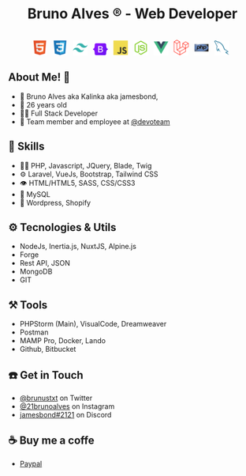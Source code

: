 <h1 align="center">
    Bruno Alves ® - Web Developer
  <!-- <img src="https://raw.githubusercontent.com/brunoalves21/brunoalves21/master/images/logo/brunoalves.gif" alt="Bruno Alves aka Kalinka" /> -->
</h1>
<div align="center" style="display:inline_block"><br>
    <img width="30" style="padding-right: 7px" src="https://raw.githubusercontent.com/brunoalves21/brunoalves21/master/images/icons/html5-original.svg" alt="HTML5"/>
    <img width="30" style="padding-right: 7px" src="https://raw.githubusercontent.com/brunoalves21/brunoalves21/master/images/icons/css3.svg" alt="CSS3"/>
    <img width="30" style="padding-right: 7px" src="https://raw.githubusercontent.com/brunoalves21/brunoalves21/master/images/icons/tailwindcss-plain.svg" alt="Tailwind CSS"/>
    <img width="30" style="padding-right: 7px" src="https://raw.githubusercontent.com/brunoalves21/brunoalves21/master/images/icons/bootstrap-original.svg" alt="Bootstrap"/>
    <img width="30" style="padding-right: 7px" src="https://raw.githubusercontent.com/brunoalves21/brunoalves21/master/images/icons/javascript.svg" alt="JavaScript"/>
    <img width="30" style="padding-right: 7px" src="https://raw.githubusercontent.com/brunoalves21/brunoalves21/master/images/icons/nodejs-original.svg" alt="NodeJs"/>
    <img width="30" style="padding-right: 7px" src="https://raw.githubusercontent.com/brunoalves21/brunoalves21/master/images/icons/vuejs-original.svg" alt="Vuejs"/>
    <img width="30" style="padding-right: 7px" src="https://raw.githubusercontent.com/brunoalves21/brunoalves21/master/images/icons/laravel-2.svg" alt="Laravel"/>
    <img width="30" style="padding-right: 7px" src="https://raw.githubusercontent.com/brunoalves21/brunoalves21/master/images/icons/php-original.svg" alt="PHP"/>
    <img width="30" style="padding-right: 7px" src="https://raw.githubusercontent.com/brunoalves21/brunoalves21/master/images/icons/mysql-original.svg" alt="MYSQL"/>
</div>


## About Me! 👋

- 🤖 Bruno Alves aka Kalinka aka jamesbond, 
- 👨 26 years old
- ‍👨‍💻 Full Stack Developer
- 👥 Team member and employee at [@devoteam](https://www.devoteam.com/)

## 🥷 Skills
- 👨‍💻 PHP, Javascript, JQuery, Blade, Twig
- ⚙️ Laravel, VueJs, Bootstrap, Tailwind CSS
- 👁️ HTML/HTML5, SASS, CSS/CSS3
- 💽 MySQL
- 👜 Wordpress, Shopify

## ⚙️ Tecnologies & Utils
- NodeJs, Inertia.js, NuxtJS, Alpine.js
- Forge
- Rest API, JSON
- MongoDB
- GIT

## ⚒️ Tools 
- PHPStorm (Main), VisualCode, Dreamweaver
- Postman
- MAMP Pro, Docker, Lando
- Github, Bitbucket


## ☎️ Get in Touch
- [@brunustxt](https://twitter.com/brunustxt) on Twitter
- [@21brunoalves](https://twitter.com/instagram) on Instagram
- [jamesbond#2121](./) on Discord

## ☕ Buy me a coffe
- [Paypal](https://www.paypal.com/paypalme/21brunoalves)



<!--
**brunoalves21/brunoalves21** is a ✨ _special_ ✨ repository because its `README.md` (this file) appears on your GitHub profile.

Here are some ideas to get you started:

- 🔭 I’m currently working on ...
- 🌱 I’m currently learning ...
- 👯 I’m looking to collaborate on ...
- 🤔 I’m looking for help with ...
- 💬 Ask me about ...
- 📫 How to reach me: ...
- 😄 Pronouns: ...
- ⚡ Fun fact: ...
-->
